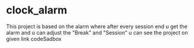 # clock_alarm
This project is based on the alarm where after every session end u get the alarm and u can adjust the "Break" and "Session" u can see the project on given link codeSadbox 
